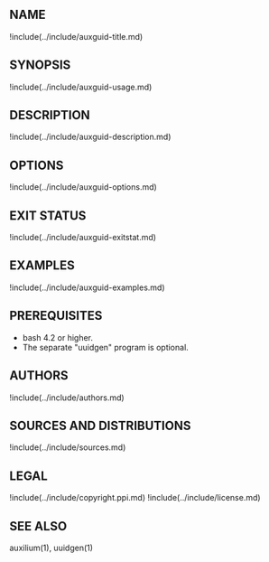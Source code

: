 ## NAME

!include(../include/auxguid-title.md)

## SYNOPSIS

!include(../include/auxguid-usage.md)

## DESCRIPTION

!include(../include/auxguid-description.md)

## OPTIONS

!include(../include/auxguid-options.md)

## EXIT STATUS

!include(../include/auxguid-exitstat.md)

## EXAMPLES

!include(../include/auxguid-examples.md)

## PREREQUISITES

* bash 4.2 or higher.
* The separate "uuidgen" program is optional.

## AUTHORS

!include(../include/authors.md)

## SOURCES AND DISTRIBUTIONS

!include(../include/sources.md)

## LEGAL

!include(../include/copyright.ppi.md)
!include(../include/license.md)

## SEE ALSO

auxilium(1), uuidgen(1)
